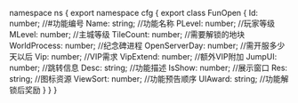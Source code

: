 namespace ns {
	export namespace cfg {
		export class FunOpen {
			Id: number;		//#功能编号
			Name: string;		//功能名称
			PLevel: number;		//玩家等级
			MLevel: number;		//主城等级
			TileCount: number;		//需要解锁的地块
			WorldProcess: number;		//纪念碑进程
			OpenServerDay: number;		//需开服多少天以后
			Vip: number;		//VIP需求
			VipExtend: number;		//额外VIP附加
			JumpUI: number;		//跳转信息
			Desc: string;		//功能描述
			IsShow: number;		//展示窗口
			Res: string;		//图标资源
			ViewSort: number;		//功能预告顺序
			UIAward: string;		//功能解锁后奖励
		}
	}
}